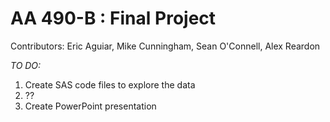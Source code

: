 # AA 490-B : Final Project
Contributors: Eric Aguiar, Mike Cunningham, Sean O'Connell, Alex Reardon

*TO DO:*
1. Create SAS code files to explore the data
2. ??
3. Create PowerPoint presentation